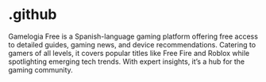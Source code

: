 # .github
Gamelogia Free is a Spanish-language gaming platform offering free access to detailed guides, gaming news, and device recommendations. Catering to gamers of all levels, it covers popular titles like Free Fire and Roblox while spotlighting emerging tech trends. With expert insights, it’s a hub for the gaming community.
